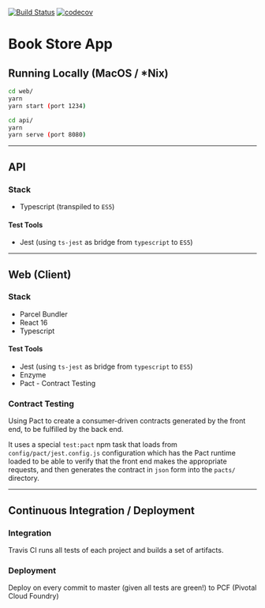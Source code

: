 [![Build Status](https://travis-ci.org/ddubson/book-store-app.svg?branch=master)](https://travis-ci.org/ddubson/book-store-app)
[![codecov](https://codecov.io/gh/ddubson/book-store-app/branch/master/graph/badge.svg)](https://codecov.io/gh/ddubson/book-store-app)

# Book Store App

## Running Locally (MacOS / *Nix)

```bash
cd web/
yarn
yarn start (port 1234)

cd api/
yarn
yarn serve (port 8080)
```

---

## API

### Stack

- Typescript (transpiled to `ES5`)

#### Test Tools

- Jest (using `ts-jest` as bridge from `typescript` to `ES5`)

---

## Web (Client)

### Stack

- Parcel Bundler
- React 16
- Typescript

#### Test Tools

- Jest (using `ts-jest` as bridge from `typescript` to `ES5`)
- Enzyme
- Pact - Contract Testing

### Contract Testing

Using Pact to create a consumer-driven contracts generated by the front end, to be fulfilled by the back end.

It uses a special `test:pact` npm task that loads from `config/pact/jest.config.js` configuration which has the Pact
runtime loaded to be able to verify that the front end makes the appropriate requests, and then generates the contract
in `json` form into the `pacts/` directory.

---

## Continuous Integration / Deployment

### Integration

Travis CI runs all tests of each project and builds a set of artifacts.

### Deployment

Deploy on every commit to master (given all tests are green!) to
PCF (Pivotal Cloud Foundry)